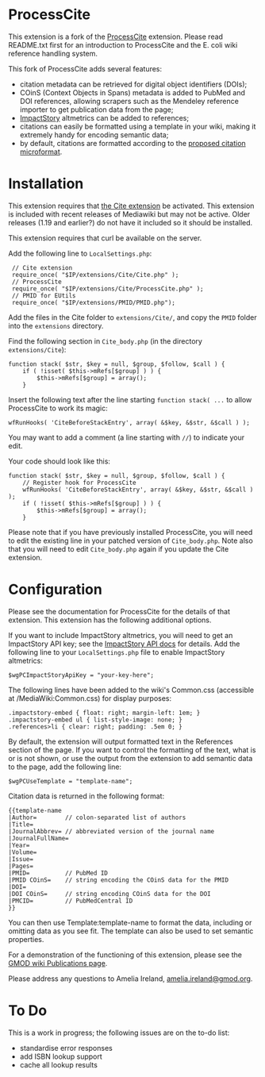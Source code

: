ProcessCite
===========

This extension is a fork of the [ProcessCite](http://www.mediawiki.org/wiki/Extension:ProcessCite) extension. Please read README.txt first for an introduction to ProcessCite and the E. coli wiki reference handling system.

This fork of ProcessCite adds several features:

- citation metadata can be retrieved for digital object identifiers (DOIs);
- COinS (Context Objects in Spans) metadata is added to PubMed and DOI references, allowing scrapers such as the Mendeley reference importer to get publication data from the page;
- [ImpactStory](http://impactstory.org) altmetrics can be added to references;
- citations can easily be formatted using a template in your wiki, making it extremely handy for encoding semantic data;
- by default, citations are formatted according to the [proposed citation microformat](http://microformats.org/wiki/citation).


Installation
============

This extension requires that [the Cite extension](http://mediawiki.org/wiki/Extension:Cite) be activated. This extension is included with recent releases of Mediawiki but may not be active. Older releases (1.19 and earlier?) do not have it included so it should be installed.

This extension requires that curl be available on the server.

Add the following line to `LocalSettings.php`:

	 // Cite extension
	 require_once( "$IP/extensions/Cite/Cite.php" );
	 // ProcessCite
	 require_once( "$IP/extensions/Cite/ProcessCite.php" );
	 // PMID for EUtils
	 require_once( "$IP/extensions/PMID/PMID.php");

Add the files in the Cite folder to `extensions/Cite/`, and copy the `PMID` folder into the `extensions` directory.

Find the following section in `Cite_body.php` (in the directory `extensions/Cite`):

	function stack( $str, $key = null, $group, $follow, $call ) {
		if ( !isset( $this->mRefs[$group] ) ) {
			$this->mRefs[$group] = array();
		}

Insert the following text after the line starting `function stack( ...` to allow ProcessCite to work its magic:

	wfRunHooks( 'CiteBeforeStackEntry', array( &$key, &$str, &$call ) );

You may want to add a comment (a line starting with `//`) to indicate your edit.

Your code should look like this:

	function stack( $str, $key = null, $group, $follow, $call ) {
		// Register hook for ProcessCite
		wfRunHooks( 'CiteBeforeStackEntry', array( &$key, &$str, &$call ) );
		if ( !isset( $this->mRefs[$group] ) ) {
			$this->mRefs[$group] = array();
		}

Please note that if you have previously installed ProcessCite, you will need to edit the existing line in your patched version of `Cite_body.php`. Note also that you will need to edit `Cite_body.php` again if you update the Cite extension.


Configuration
=============

Please see the documentation for ProcessCite for the details of that extension. This extension has the following additional options.

If you want to include ImpactStory altmetrics, you will need to get an ImpactStory API key; see the [ImpactStory API docs](http://impactstory.org/api-docs) for details. Add the following line to your `LocalSettings.php` file to enable ImpactStory altmetrics:

	$wgPCImpactStoryApiKey = "your-key-here";

The following lines have been added to the wiki's Common.css (accessible at <wiki-url>/MediaWiki:Common.css) for display purposes:

	.impactstory-embed { float: right; margin-left: 1em; }
	.impactstory-embed ul { list-style-image: none; }
	.references>li { clear: right; padding: .5em 0; }

By default, the extension will output formatted text in the References section of the page. If you want to control the formatting of the text, what is or is not shown, or use the output from the extension to add semantic data to the page, add the following line:

	$wgPCUseTemplate = "template-name";

Citation data is returned in the following format:

	{{template-name
	|Author=        // colon-separated list of authors
	|Title=
	|JournalAbbrev= // abbreviated version of the journal name
	|JournalFullName=
	|Year=
	|Volume=
	|Issue=
	|Pages=
	|PMID=          // PubMed ID
	|PMID COinS=    // string encoding the COinS data for the PMID
	|DOI=
	|DOI COinS=     // string encoding COinS data for the DOI
	|PMCID=         // PubMedCentral ID
	}}

You can then use Template:template-name to format the data, including or omitting data as you see fit. The template can also be used to set semantic properties.

For a demonstration of the functioning of this extension, please see the [GMOD wiki Publications page](http://gmod.org/wiki/Publications).

Please address any questions to Amelia Ireland, amelia.ireland@gmod.org.


To Do
=====

This is a work in progress; the following issues are on the to-do list:

- standardise error responses
- add ISBN lookup support
- cache all lookup results

